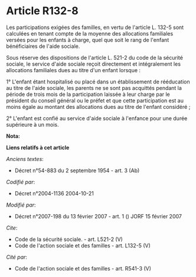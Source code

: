 # Article R132-8

Les participations exigées des familles, en vertu de l'article L. 132-5 sont calculées en tenant compte de la moyenne des
allocations familiales versées pour les enfants à charge, quel que soit le rang de l'enfant bénéficiaires de l'aide sociale. 

Sous réserve des dispositions de l'article L. 521-2 du code de la sécurité sociale, le service d'aide sociale reçoit
directement et intégralement les allocations familiales dues au titre d'un enfant lorsque : 

1° L'enfant étant hospitalisé ou placé dans un établissement de rééducation au titre de l'aide sociale, les parents ne se
sont pas acquittés pendant la période de trois mois de la participation laissée à leur charge par le président du conseil
général ou le préfet et que cette participation est au moins égale au montant des allocations dues au titre de l'enfant
considéré ; 

2° L'enfant est confié au service d'aide sociale à l'enfance pour une durée supérieure à un mois.

**Nota:**



**Liens relatifs à cet article**

_Anciens textes_:

  - Décret n°54-883 du 2 septembre 1954 - art. 3 (Ab)

_Codifié par_:

  - Décret n°2004-1136 2004-10-21

_Modifié par_:

  - Décret n°2007-198 du 13 février 2007 - art. 1 () JORF 15 février 2007

_Cite_:

  - Code de la sécurité sociale. - art. L521-2 (V)
  - Code de l'action sociale et des familles - art. L132-5 (V)

_Cité par_:

  - Code de l'action sociale et des familles - art. R541-3 (V)
